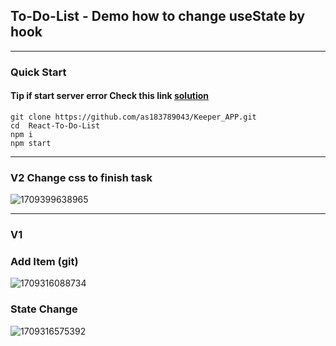 ## To-Do-List - Demo how to change useState by hook

---

### Quick Start 
#### Tip if start server error  Check this link [solution](https://stackoverflow.com/questions/74726224/opensslerrorstack-error03000086digital-envelope-routinesinitialization-e)
```
git clone https://github.com/as183789043/Keeper_APP.git
cd  React-To-Do-List
npm i
npm start 
```
---

### V2 Change css to finish  task
![1709399638965](https://github.com/as183789043/React-To-Do-List/assets/56618553/56afe4a3-95f5-46ca-9578-243d36798648)

---
### V1
### Add Item (git)
![1709316088734](https://github.com/as183789043/React-To-Do-List/assets/56618553/e4944567-ff07-43ea-be41-b88cce8441bc)

### State Change
![1709316575392](https://github.com/as183789043/React-To-Do-List/assets/56618553/e0b98435-c511-4ffb-98d8-b93331e56d5b)




